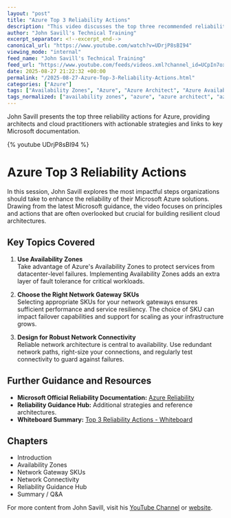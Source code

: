 ```yaml
---
layout: "post"
title: "Azure Top 3 Reliability Actions"
description: "This video discusses the top three recommended reliability actions for Azure architectures, focusing on practical steps for building resilient Microsoft cloud solutions. John Savill highlights the use of availability zones, optimal network gateway SKUs, and proper network connectivity practices, referencing official Microsoft documentation and best practices. The content is aimed at cloud architects, administrators, and practitioners who want to improve service availability and disaster recovery for their Azure workloads."
author: "John Savill's Technical Training"
excerpt_separator: <!--excerpt_end-->
canonical_url: "https://www.youtube.com/watch?v=UDrjP8sBI94"
viewing_mode: "internal"
feed_name: "John Savill's Technical Training"
feed_url: "https://www.youtube.com/feeds/videos.xml?channel_id=UCpIn7ox7j7bH_OFj7tYouOQ"
date: 2025-08-27 21:22:32 +00:00
permalink: "/2025-08-27-Azure-Top-3-Reliability-Actions.html"
categories: ["Azure"]
tags: ["Availability Zones", "Azure", "Azure Architect", "Azure Availability Zones", "Azure Networking", "Azure Regions", "Azure Resilience", "Cloud", "Cloud Reliability", "Disaster Recovery", "Microsoft Cloud", "Network Connectivity", "Network Gateway SKUs", "Regions", "Reliability", "Resilience", "Videos"]
tags_normalized: ["availability zones", "azure", "azure architect", "azure availability zones", "azure networking", "azure regions", "azure resilience", "cloud", "cloud reliability", "disaster recovery", "microsoft cloud", "network connectivity", "network gateway skus", "regions", "reliability", "resilience", "videos"]
---
```


John Savill presents the top three reliability actions for Azure, providing architects and cloud practitioners with actionable strategies and links to key Microsoft documentation.<!--excerpt_end-->

{% youtube UDrjP8sBI94 %}

# Azure Top 3 Reliability Actions

In this session, John Savill explores the most impactful steps organizations should take to enhance the reliability of their Microsoft Azure solutions. Drawing from the latest Microsoft guidance, the video focuses on principles and actions that are often overlooked but crucial for building resilient cloud architectures.

## Key Topics Covered

1. **Use Availability Zones**  
   Take advantage of Azure's Availability Zones to protect services from datacenter-level failures. Implementing Availability Zones adds an extra layer of fault tolerance for critical workloads.

2. **Choose the Right Network Gateway SKUs**  
   Selecting appropriate SKUs for your network gateways ensures sufficient performance and service resiliency. The choice of SKU can impact failover capabilities and support for scaling as your infrastructure grows.

3. **Design for Robust Network Connectivity**  
   Reliable network architecture is central to availability. Use redundant network paths, right-size your connections, and regularly test connectivity to guard against failures.

## Further Guidance and Resources

- **Microsoft Official Reliability Documentation:** [Azure Reliability](https://learn.microsoft.com/azure/reliability/)
- **Reliability Guidance Hub:** Additional strategies and reference architectures.
- **Whiteboard Summary:** [Top 3 Reliability Actions - Whiteboard](https://github.com/johnthebrit/RandomStuff/raw/master/Whiteboards/Top3ReliabilityActions.png)

## Chapters

- Introduction
- Availability Zones
- Network Gateway SKUs
- Network Connectivity
- Reliability Guidance Hub
- Summary / Q&A

For more content from John Savill, visit his [YouTube Channel](https://www.youtube.com/channel/UCpIn7ox7j7bH_OFj7tYouOQ?sub_confirmation=1) or [website](https://savilltech.com/faq).
